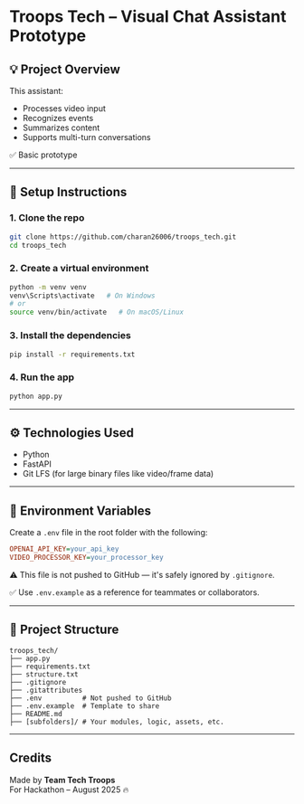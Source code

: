 # Troops Tech – Visual Chat Assistant Prototype

## 💡 Project Overview
This assistant:
- Processes video input
- Recognizes events
- Summarizes content
- Supports multi-turn conversations

✅ Basic prototype 

---

## 🚀 Setup Instructions

### 1. Clone the repo
```bash
git clone https://github.com/charan26006/troops_tech.git
cd troops_tech
```

### 2. Create a virtual environment
```bash
python -m venv venv
venv\Scripts\activate   # On Windows
# or
source venv/bin/activate   # On macOS/Linux
```

### 3. Install the dependencies
```bash
pip install -r requirements.txt
```

### 4. Run the app
```bash
python app.py
```

---

## ⚙️ Technologies Used
- Python
- FastAPI
- Git LFS (for large binary files like video/frame data)

---

## 🔐 Environment Variables

Create a `.env` file in the root folder with the following:

```ini
OPENAI_API_KEY=your_api_key
VIDEO_PROCESSOR_KEY=your_processor_key
```

⚠️ This file is not pushed to GitHub — it's safely ignored by `.gitignore`.

✅ Use `.env.example` as a reference for teammates or collaborators.

---

## 📁 Project Structure

```
troops_tech/
├── app.py
├── requirements.txt
├── structure.txt
├── .gitignore
├── .gitattributes
├── .env          # Not pushed to GitHub
├── .env.example  # Template to share
├── README.md
├── [subfolders]/ # Your modules, logic, assets, etc.
```

---

##  Credits

Made by **Team Tech Troops**  
For  Hackathon – August 2025 🔥

